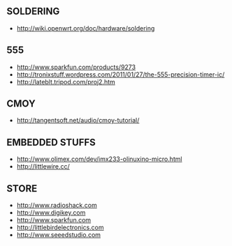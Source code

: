 SOLDERING
---------

 - http://wiki.openwrt.org/doc/hardware/soldering

555
---

 - http://www.sparkfun.com/products/9273
 - http://tronixstuff.wordpress.com/2011/01/27/the-555-precision-timer-ic/
 - http://lateblt.tripod.com/proj2.htm

CMOY
----

 - http://tangentsoft.net/audio/cmoy-tutorial/

EMBEDDED STUFFS
---------------

 - http://www.olimex.com/dev/imx233-olinuxino-micro.html
 - http://littlewire.cc/

STORE
-----

 - http://www.radioshack.com
 - http://www.digikey.com
 - http://www.sparkfun.com
 - http://littlebirdelectronics.com
 - http://www.seeedstudio.com